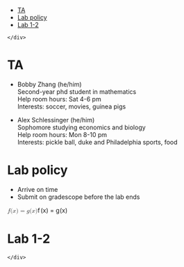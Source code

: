 <!DOCTYPE html>
<html>

<head>
  <meta charset="utf-8">
  <meta name="viewport" content="width=device-width, initial-scale=1.0">
  <title>MATH 111L</title>
  <link rel="stylesheet" href="https://stackedit.io/style.css" />
</head>

<body class="stackedit">
  <div class="stackedit__left">
    <div class="stackedit__toc">
      
<ul>
<li><a href="#ta">TA</a></li>
<li><a href="#lab-policy">Lab policy</a></li>
<li><a href="#lab-1-2">Lab 1-2</a></li>
</ul>

    </div>
  </div>
  <div class="stackedit__right">
    <div class="stackedit__html">
      <h1 id="ta">TA</h1>
<ul>
<li>
<p>Bobby Zhang (he/him)<br>
Second-year phd student in mathematics<br>
Help room hours: Sat 4-6 pm<br>
Interests: soccer, movies, guinea pigs</p>
</li>
<li>
<p>Alex Schlessinger (he/him)<br>
Sophomore studying economics and biology<br>
Help room hours: Mon 8-10 pm<br>
Interests: pickle ball, duke and Philadelphia sports, food</p>
</li>
</ul>
<h1 id="lab-policy">Lab policy</h1>
<ul>
<li>Arrive on time</li>
<li>Submit on gradescope before the lab ends</li>
</ul>
<p><span class="katex--inline"><span class="katex"><span class="katex-mathml"><math xmlns="http://www.w3.org/1998/Math/MathML"><semantics><mrow><mi>f</mi><mo stretchy="false">(</mo><mi>x</mi><mo stretchy="false">)</mo><mo>=</mo><mi>g</mi><mo stretchy="false">(</mo><mi>x</mi><mo stretchy="false">)</mo></mrow><annotation encoding="application/x-tex">f(x)=g(x)</annotation></semantics></math></span><span class="katex-html" aria-hidden="true"><span class="base"><span class="strut" style="height: 1em; vertical-align: -0.25em;"></span><span class="mord mathnormal" style="margin-right: 0.10764em;">f</span><span class="mopen">(</span><span class="mord mathnormal">x</span><span class="mclose">)</span><span class="mspace" style="margin-right: 0.277778em;"></span><span class="mrel">=</span><span class="mspace" style="margin-right: 0.277778em;"></span></span><span class="base"><span class="strut" style="height: 1em; vertical-align: -0.25em;"></span><span class="mord mathnormal" style="margin-right: 0.03588em;">g</span><span class="mopen">(</span><span class="mord mathnormal">x</span><span class="mclose">)</span></span></span></span></span></p>
<h1 id="lab-1-2">Lab 1-2</h1>

    </div>
  </div>
</body>

</html>
